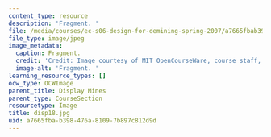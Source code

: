 ```yaml
---
content_type: resource
description: 'Fragment. '
file: /media/courses/ec-s06-design-for-demining-spring-2007/a7665fbab398476a81097b897c812d9d_disp18.jpg
file_type: image/jpeg
image_metadata:
  caption: Fragment.
  credit: 'Credit: Image courtesy of MIT OpenCourseWare, course staff, and students.'
  image-alt: 'Fragment. '
learning_resource_types: []
ocw_type: OCWImage
parent_title: Display Mines
parent_type: CourseSection
resourcetype: Image
title: disp18.jpg
uid: a7665fba-b398-476a-8109-7b897c812d9d
---
```

